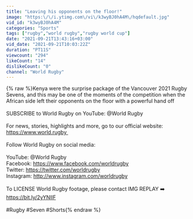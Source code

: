 ```yaml
---
title: "Leaving his opponents on the floor!"
image: "https:\/\/i.ytimg.com\/vi\/k3wyBJ0hA4M\/hqdefault.jpg"
vid_id: "k3wyBJ0hA4M"
categories: "Sports"
tags: ["rugby","world rugby","rugby world cup"]
date: "2021-09-21T13:43:16+03:00"
vid_date: "2021-09-21T10:03:22Z"
duration: "PT11S"
viewcount: "294"
likeCount: "14"
dislikeCount: "0"
channel: "World Rugby"
---
```

{% raw %}Kenya were the surprise package of the Vancouver 2021 Rugby Sevens, and this may be one of the moments of the competition when the African side left their opponents on the floor with a powerful hand off<br /><br />SUBSCRIBE to World Rugby on YouTube: @World Rugby<br /><br />For news, stories, highlights and more, go to our official website: <a rel="nofollow" target="blank" href="https://www.world.rugby ">https://www.world.rugby </a><br /><br />Follow World Rugby on social media:<br /><br />YouTube: @World Rugby<br />Facebook: <a rel="nofollow" target="blank" href="https://www.facebook.com/worldrugby">https://www.facebook.com/worldrugby</a><br />Twitter: <a rel="nofollow" target="blank" href="https://twitter.com/worldrugby">https://twitter.com/worldrugby</a> <br />Instagram: <a rel="nofollow" target="blank" href="http://www.instagram.com/worldrugby">http://www.instagram.com/worldrugby</a><br /><br />To LICENSE World Rugby footage, please contact IMG REPLAY ➡️ <a rel="nofollow" target="blank" href="https://bit.ly/2yYNlIF">https://bit.ly/2yYNlIF</a><br /><br />#Rugby #Seven #Shorts{% endraw %}
